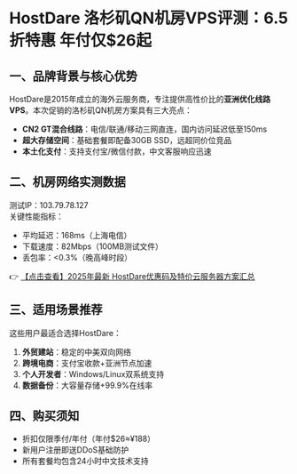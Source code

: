# HostDare 洛杉矶QN机房VPS评测：6.5折特惠 年付仅$26起

## 一、品牌背景与核心优势
HostDare是2015年成立的海外云服务商，专注提供高性价比的**亚洲优化线路VPS**。本次促销的洛杉矶QN机房方案具有三大亮点：
- **CN2 GT混合线路**：电信/联通/移动三网直连，国内访问延迟低至150ms
- **超大存储空间**：基础套餐即配备30GB SSD，远超同价位竞品
- **本土化支付**：支持支付宝/微信付款，中文客服响应迅速

## 二、机房网络实测数据
测试IP：103.79.78.127  
关键性能指标：
- 平均延迟：168ms（上海电信）
- 下载速度：82Mbps（100MB测试文件）
- 丢包率：<0.3%（晚高峰时段）

👉 [【点击查看】2025年最新 HostDare优惠码及特价云服务器方案汇总](https://bit.ly/hostdare)

## 三、适用场景推荐
这些用户最适合选择HostDare：
1. **外贸建站**：稳定的中美双向网络
2. **跨境电商**：支付宝收款+亚洲节点加速
3. **个人开发者**：Windows/Linux双系统支持
4. **数据备份**：大容量存储+99.9%在线率

## 四、购买须知
- 折扣仅限季付/年付（年付$26≈¥188）
- 新用户注册即送DDoS基础防护
- 所有套餐均包含24小时中文技术支持